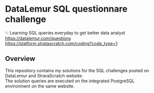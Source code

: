 # DataLemur SQL questionnare challenge 
✨ Learning SQL queries everyday to get better data analyst  
https://datalemur.com/questions </br>
https://platform.stratascratch.com/coding?code_type=1

## Overview
This repository contains my solutions for the SQL challenges posted on DataLemur and StraraScratch website.</br>
The solution queries are executed on the integrated PostgreSQL environment on the same website.
